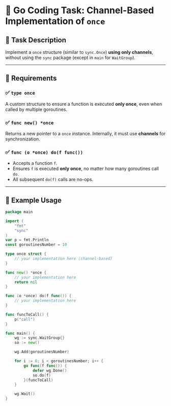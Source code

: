 # 🔁 Go Coding Task: Channel-Based Implementation of `once`

## 📝 Task Description

Implement a `once` structure (similar to `sync.Once`) **using only channels**, without using the `sync` package (except in `main` for `WaitGroup`).

---

## 🔧 Requirements

### ✅ `type once`

A custom structure to ensure a function is executed **only once**, even when called by multiple goroutines.

### ✅ `func new() *once`

Returns a new pointer to a `once` instance. Internally, it must use **channels** for synchronization.

### ✅ `func (o *once) do(f func())`

- Accepts a function `f`.
- Ensures `f` is executed **only once**, no matter how many goroutines call `do`.
- All subsequent `do(f)` calls are no-ops.

---

## 🧩 Example Usage

```go
package main

import (
	"fmt"
	"sync"
)
var p = fmt.Println
const goroutinesNumber = 10

type once struct {
	// your implementation here (channel-based)
}

func new() *once {
	// your implementation here
	return nil
}

func (o *once) do(f func()) {
	// your implementation here
}

func funcToCall() {
	p("call")
}

func main() {
	wg := sync.WaitGroup{}
	so := new()

	wg.Add(goroutinesNumber)

	for i := 0; i < goroutinesNumber; i++ {
		go func(f func()) {
			defer wg.Done()
			so.do(f)
		}(funcToCall)
	}

	wg.Wait()
}
```
